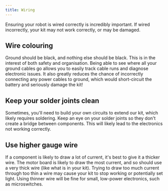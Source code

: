 ```yaml
---
title: Wiring
---
```


Ensuring your robot is wired correctly is incredibly important. If wired incorrectly, your kit may not work correctly, or may be damaged.

## Wire colouring
Ground should be black, and nothing else should be black. This is in the interest of both safety and organisation. Being able to see where all your ground cables go allows you to easily track cable runs and diagnose electronic issues. It also greatly reduces the chance of incorrectly connecting any power cables to ground, which would short-circuit the battery and seriously damage the kit!

## Keep your solder joints clean
Sometimes, you'll need to build your own circuits to extend our kit, which likely requires soldering. Keep an eye on your solder joints so they don't create a bridge between components. This will likely lead to the electronics not working correctly.

## Use higher gauge wire
If a component is likely to draw a lot of current, it's best to give it a thicker wire. The motor board is likely to draw the most current, and so should use a very thick wire (like what is in your kit). Trying to draw too much current through too thin a wire may cause your kit to stop working or potentially set light. Using thinner wire will be fine for small, low-power electronics, such as microswitches.
